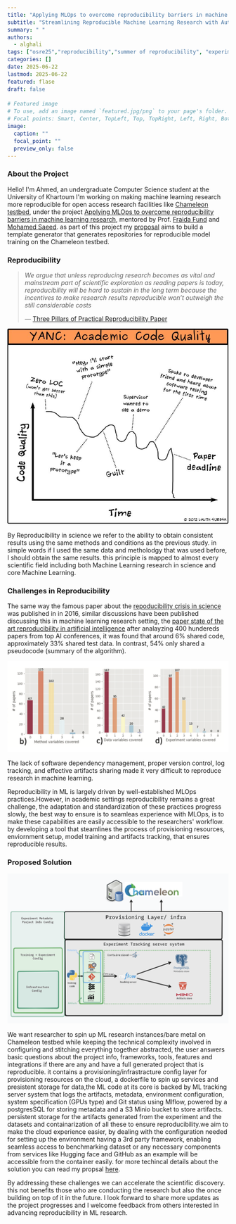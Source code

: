 ```yaml
---
title: "Applying MLOps to overcome reproducibility barriers in machine learning research"
subtitle: "Streamlining Reproducible Machine Learning Research with Automated MLOps Workflows"
summary: " "
authors: 
  - alghali
tags: ["osre25","reproducibility","summer of reproducibility", "experiment tracking","machine learning research", "automation","chameleon testbed"]
categories: []
date: 2025-06-22
lastmod: 2025-06-22
featured: flase
draft: false

# Featured image
# To use, add an image named `featured.jpg/png` to your page's folder.
# Focal points: Smart, Center, TopLeft, Top, TopRight, Left, Right, BottomLeft, Bottom, BottomRight.
image:
  caption: ""
  focal_point: ""
  preview_only: false
---
```

### About the Project 
Hello! I'm Ahmed, an undergraduate Computer Science student at the University of Khartoum I'm working on making machine learning research more reproducible for open access research facilities like [Chameleon testbed](chameleoncloud.org), under the project [Applying MLOps to overcome reproducibility barriers in machine learning research](https://ucsc-ospo.github.io/project/osre25/nyu/mlops/), mentored by Prof. [Fraida Fund](https://ucsc-ospo.github.io/author/fraida-fund/) and [Mohamed Saeed](https://ucsc-ospo.github.io/author/mohamed-saeed/). as part of this project my [proposal](https://docs.google.com/document/d/146PutdVy7cWSf_Gn8qcn0Ba2llMHjNtHIQzZ5a-xRvQ/edit?usp=sharing) aims to build a template generator that generates repositories for reproducible model training on the Chameleon testbed.

### Reproducibility
> *We argue that unless reproducing research becomes as vital and mainstream part of scientific exploration as reading papers is today, reproducibility will be hard to sustain in the long term because the incentives to make research results reproducible won’t outweigh the still considerable costs*
>
> — [Three Pillars of Practical Reproducibility Paper](https://www.chameleoncloud.org/media/filer_public/25/18/25189b96-c3a2-4a55-b99b-c25322fe6682/reproducibility_on_chameleon-3.pdf)

![Acadamic code quality](codquality.JPG)

By Reproducibility in science we refer to the ability to obtain consistent results using the same methods and conditions as the previous study. in simple words if I used the same data and metholodgy that was used before, I should obtain the same results. this principle is mapped to almost every scientific field including both Machine Learning research in science and core Machine Learning.

### Challenges in Reproducibility

The same way the famous paper about the [repoducibility crisis in science](https://www.nature.com/articles/d41586-019-00067-3) was published in in 2016, similar discussions have been published discussing this in machine learning research setting, the [paper state of the art reproducibility in artificial intelligence](https://ojs.aaai.org/index.php/AAAI/article/view/11503) after analayzing 400 hundereds papers from top AI conferences, it was found that around 6% shared code, approximately 33% shared test data. In contrast, 54% only shared a pseudocode (summary of the algorithm). 

![Percentage of papers documenting each variable for the three factors](variables.png)

The lack of software dependency management, proper version control, log tracking, and effective artifacts sharing made it very difficult to reproduce research in machine learning.

Reproducibility in ML is largely driven by well-established MLOps practices.However, in academic settings reproducibility remains a great challenge, the adaptation and standardization of these practices progress slowly, the best way to ensure is to seamleas experience with MLOps, is to make these capabilities are easily accessible to the researchers' workflow. by developing a tool that steamlines the process of provisioning resources, enviornment setup, model training and artifacts tracking, that ensures reproducible results.

### Proposed Solution

![Solution Architecture](Design.png)

We want researcher to spin up ML research instances/bare metal on Chameleon testbed while keeping the technical complexity involved in configuring and stitching everything together abstracted, the user answers basic questions about the project info, frameworks, tools, features and integrations if there are any and have a full generated project that is reproducible. it contains a provisioning/infrastracture config layer for provisioning resources on the cloud, a dockerfile to spin up services and presistent storage for data,the ML code at its core is backed by ML tracking server system that logs the artifacts, metadata, environment configuration, system specification (GPUs type) and Git status using Mlflow, powered by a postgresSQL for storing metadata and a S3 Minio bucket to store artifacts.
persistent storage for the artifacts generated from the experiment and the datasets and containarization of all these to ensure reproducibility.we aim to make the cloud experience easier, by dealing with the configuration needed for setting up the environment having a 3rd party framework, enabling seamless access to benchmarking dataset or any necessary components from services like Hugging face and GitHub as an example will be accessible from the container easily.  for more techincal details about the solution you can read my propsal [here](https://docs.google.com/document/d/1ilm-yMEq-UTiJPGMl8tQc3Anl5cKM5RD2sUGInLjLbU).


By addressing these challenges we can accelerate the scientific discovery. this not benefits those who are conducting the research but also the once building on top of it in the future. I look forward to share more updates as the project progresses and I welcome feedback from others interested in advancing reproducibility in ML research.